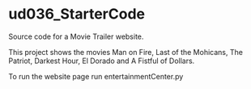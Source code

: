 # ud036_StarterCode
Source code for a Movie Trailer website.

This project shows the movies Man on Fire, Last of the Mohicans, The Patriot, Darkest Hour, El Dorado and A Fistful of Dollars.

To run the website page run entertainmentCenter.py
